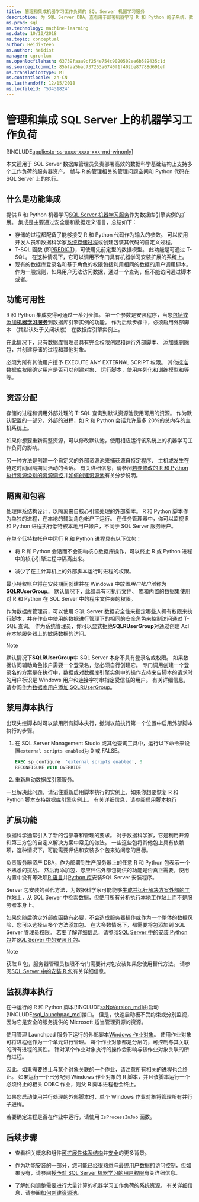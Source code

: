 ```yaml
---
title: 管理和集成机器学习工作负荷的 SQL Server 机器学习服务
description: 为 SQL Server DBA，查看用于部署机器学习 R 和 Python 的子系统，数据库引擎实例上的管理任务。
ms.prod: sql
ms.technology: machine-learning
ms.date: 10/10/2018
ms.topic: conceptual
author: HeidiSteen
ms.author: heidist
manager: cgronlun
ms.openlocfilehash: 63739faaa9cf254e754c9020502ee6b589435c1d
ms.sourcegitcommit: 85bfaa5bac737253a6740f1f402be87788d691ef
ms.translationtype: MT
ms.contentlocale: zh-CN
ms.lasthandoff: 12/15/2018
ms.locfileid: "53431824"
---
```

# <a name="manage-and-integrate-machine-learning-workloads-on-sql-server"></a>管理和集成 SQL Server 上的机器学习工作负荷
[!INCLUDE[appliesto-ss-xxxx-xxxx-xxx-md-winonly](../../includes/appliesto-ss-xxxx-xxxx-xxx-md-winonly.md)]

本文适用于 SQL Server 数据库管理员负责部署高效的数据科学基础结构上支持多个工作负荷的服务器资产。 帧与 R 的管理相关的管理问题空间和 Python 代码在 SQL Server 上的执行。 

## <a name="what-is-feature-integration"></a>什么是功能集成

提供 R 和 Python 机器学习[SQL Server 机器学习服务](../what-is-sql-server-machine-learning.md)作为数据库引擎实例的扩展。 集成是主要通过安全层和数据定义语言，总结如下：

+ 存储的过程都配备了能够接受 R 和 Python 代码作为输入的参数。 可以使用开发人员和数据科学家[系统存储过程](https://docs.microsoft.com/sql/relational-databases/system-stored-procedures/sp-execute-external-script-transact-sql?view=sql-server-2017)或创建包装其代码的自定义过程。
+ T-SQL 函数 (即[PREDICT](https://docs.microsoft.com/sql/t-sql/queries/predict-transact-sql))，可使用先前定型的数据模型。 此功能是可通过 T-SQL。 在这种情况下，它可以调用不专门具有机器学习安装扩展的系统上。
+ 现有的数据库登录名和基于角色的权限包括利用相同的数据的用户调用脚本。 作为一般规则，如果用户无法访问数据，通过一个查询，但不能访问通过脚本或者。

## <a name="feature-availability"></a>功能可用性

R 和 Python 集成变得可通过一系列步骤。 第一个参数是安装程序，当您[包括或添加**机器学习服务**](../install/sql-machine-learning-services-windows-install.md)到数据库引擎实例的功能。 作为后续步骤中，必须启用外部脚本 （其默认处于关闭状态） 在数据库引擎实例上。

在此情况下，只有数据库管理员具有完全权限创建和运行外部脚本、 添加或删除包，并创建存储的过程和其他对象。

必须为所有其他用户授予 EXECUTE ANY EXTERNAL SCRIPT 权限。 其他[标准数据库权限](../security/user-permission.md)确定用户是否可以创建对象、 运行脚本，使用序列化和训练模型和等等。 

## <a name="resource-allocation"></a>资源分配

存储的过程和调用外部处理的 T-SQL 查询到默认资源池使用可用的资源。 作为默认配置的一部分，外部的进程，如 R 和 Python 会话允许最多 20%的总内存的主机系统上。 

如果你想要重新调整资源，可以修改默认池，使用相应运行该系统上的机器学习工作负荷的影响。

另一种方法是创建一个自定义的外部资源池来捕获源自特定程序、 主机或发生在特定时间间隔期间活动的会话。 有关详细信息，请参阅[若要修改的 R 和 Python 执行资源级别的资源调控](../administration/resource-governance.md)并[如何创建资源池](../administration/how-to-create-a-resource-pool.md)有关分步说明。

## <a name="isolation-and-containment"></a>隔离和包容

处理体系结构设计，以隔离来自核心引擎处理的外部脚本。 R 和 Python 脚本作为单独的进程，在本地的辅助角色帐户下运行。 在任务管理器中，你可以监视 R 和 Python 进程执行低特权本地用户帐户，不同于 SQL Server 服务帐户。 

在单个低特权帐户中运行 R 和 Python 进程具有以下优势：

+ 将 R 和 Python 会话而不会影响核心数据库操作，可以终止 R 或 Python 进程中的核心引擎进程中隔离出来。 

+ 减少了在主计算机上的外部脚本运行时进程的权限。

最小特权帐户将在安装期间创建并在 Windows 中放置*用户帐户池*称为**SQLRUserGroup**。 默认情况下，此组具有可执行文件、 库和内置的数据集使用对 R 和 Python 在 SQL Server 中的程序文件夹的权限。 

作为数据库管理员，可以使用 SQL Server 数据安全性来指定哪些人拥有权限来执行脚本，并在作业中使用的数据进行管理下的相同的安全角色来控制访问通过 T-SQL 查询。 作为系统管理员，你可以显式拒绝**SQLRUserGroup**对通过创建 Acl 在本地服务器上的敏感数据的访问。

>[!NOTE]
> 默认情况下**SQLRUserGroup**中 SQL Server 本身不具有登录名或权限。 如果数据访问辅助角色帐户需要一个登录名，您必须自行创建它。 专门调用创建一个登录名的方案是在执行中，数据或对数据库引擎实例中的操作支持来自脚本的请求时的用户标识是 Windows 用户和连接字符串指定受信任的用户。 有关详细信息，请参阅[作为数据库用户添加 SQLRUserGroup](../../advanced-analytics/security/add-sqlrusergroup-to-database.md)。

## <a name="disable-script-execution"></a>禁用脚本执行

出现失控脚本时可以禁用所有脚本执行，撤消以前执行第一个位置中启用外部脚本执行的步骤。

1. 在 SQL Server Management Studio 或其他查询工具中，运行以下命令来设置`external scripts enabled`为 0 或 FALSE。

    ```sql
    EXEC sp_configure  'external scripts enabled', 0
    RECONFIGURE WITH OVERRIDE
    ```
2. 重新启动数据库引擎服务。

一旦解决此问题，请记住重新启用脚本执行的实例上，如果你想要恢复 R 和 Python 脚本支持数据库引擎实例上。 有关详细信息，请参阅[启用脚本执行](../install/sql-machine-learning-services-windows-install.md#enable-script-execution)

## <a name="extend-functionality"></a>扩展功能

数据科学通常引入了新的包部署和管理的要求。 对于数据科学家，它是利用开源和第三方包的自定义解决方案中常见的做法。 一些这些包将其他包上具有依赖项，这种情况下，可能需要评估和安装多个包来访问您的目标。

负责服务器资产 DBA，作为部署到生产服务器上的任意 R 和 Python 包表示一个不熟悉的挑战。 然后再添加包，您应评估外部包提供的功能是否真正需要，使用内置中没有等效项[R 语言](r-libraries-and-data-types.md)并[Python 库](../python/python-libraries-and-data-types.md)安装SQL Server 安装程序。 

Server 包安装的替代方法，为数据科学家可能能够[生成并运行解决方案外部的工作站上](../r/set-up-a-data-science-client.md)，从 SQL Server 中检索数据，但使用所有分析执行本地工作站上而不是服务器本身上。 

如果您随后确定外部库函数有必要，不会造成服务器操作或作为一个整体的数据风险，您可以选择从多个方法添加包。 在大多数情况下，都需要将包添加到 SQL Server 管理员权限。 若要了解详细信息，请参阅[SQL Server 中的安装 Python 包](../python/install-additional-python-packages-on-sql-server.md)并[SQL Server 中的安装 R 包](install-additional-r-packages-on-sql-server.md)。

> [!NOTE]
> 获取 R 包，服务器管理员权限不专门需要针对包安装如果您使用替代方法。 请参阅[SQL Server 中的安装 R 包](install-additional-r-packages-on-sql-server.md)有关详细信息。

## <a name="monitoring-script-execution"></a>监视脚本执行

在中运行的 R 和 Python 脚本[!INCLUDE[ssNoVersion_md](../../includes/ssnoversion-md.md)]由启动[!INCLUDE[rsql_launchpad_md](../../includes/rsql-launchpad-md.md)]接口。 但是，快速启动板不受约束或分别监视，因为它是安全的服务提供的 Microsoft 适当管理资源的资源。

使用管理 Launchpad 服务下运行的外部脚本[Windows 作业对象](/windows/desktop/ProcThread/job-objects)。 使用作业对象可将进程组作为一个单元进行管理。 每个作业对象都是分层的，可控制与其关联的所有进程的属性。 针对某个作业对象执行的操作会影响与该作业对象关联的所有进程。

因此，如果需要终止与某个对象关联的一个作业，请注意所有相关的进程也会终止。 如果运行一个已分配到 Windows 作业对象的 R 脚本，并且该脚本运行一个必须终止的相关 ODBC 作业，则父 R 脚本进程也会终止。

如果您启动使用并行处理的外部脚本时，单个 Windows 作业对象将管理所有并行子进程。

若要确定进程是否在作业中运行，请使用 `IsProcessInJob` 函数。

## <a name="next-steps"></a>后续步骤

+ 查看相关概念和组件[可扩展性体系结构](../concepts/extensibility-framework.md)并[安全](../concepts/security.md)的更多背景。

+ 作为功能安装的一部分，您可能已经很熟悉与最终用户数据的访问控制，但如果没有，请参阅[授予对 SQL Server 机器学习的用户权限](../security/user-permission.md)有关详细信息。 

+ 了解如何调整需要进行大量计算的机器学习工作负荷的系统资源。 有关详细信息，请参阅[如何创建资源池](../administration/how-to-create-a-resource-pool.md)。
